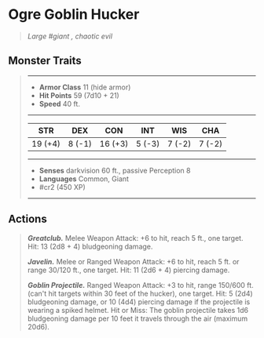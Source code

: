 # Ogre Goblin Hucker
>*Large #giant , chaotic evil*
## Monster Traits
>___
>- **Armor Class** 11 (hide armor)
>- **Hit Points** 59 (7d10 + 21)
>- **Speed** 40 ft.
>___
>|STR|DEX|CON|INT|WIS|CHA|
>|:---:|:---:|:---:|:---:|:---:|:---:|
>|19 (+4)|8 (-1)|16 (+3)|5 (-3)|7 (-2)|7 (-2)|
>___
>- **Senses** darkvision 60 ft., passive Perception 8
>- **Languages** Common, Giant
>- #cr2 (450 XP)
>___
## Actions
>***Greatclub.*** Melee Weapon Attack: +6 to hit, reach 5 ft., one target. Hit: 13 (2d8 + 4) bludgeoning damage.  
>
>***Javelin.*** Melee  or Ranged Weapon Attack: +6 to hit, reach 5 ft. or range 30/120 ft., one target. Hit: 11 (2d6 + 4) piercing damage.  
>
>***Goblin Projectile.*** Ranged Weapon Attack: +3 to hit, range 150/600 ft. (can't hit targets within 30 feet of the hucker), one target. Hit: 5 (2d4) bludgeoning damage, or 10 (4d4) piercing damage if the projectile is wearing a spiked helmet. Hit or Miss: The goblin projectile takes 1d6 bludgeoning damage per 10 feet it travels through the air (maximum 20d6).
